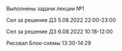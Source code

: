 Выполнены задачи лекции №1

Сел за решение ДЗ 5.08.2022  22:00-23:00

Сел за решение ДЗ 6.08.2022  10:18-12:00

Рисовал Блок-схемы 13:30-14:29
